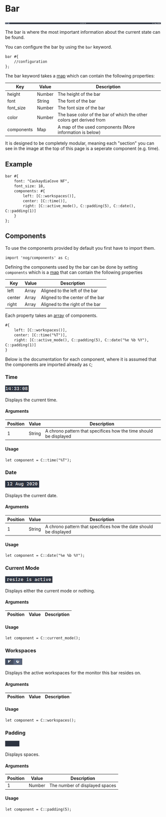 # Bar

![Bar](../_media/bar.png)

The bar is where the most important information about the current state can be found.

You can configure the bar by using the `bar` keyword.

```nog
bar #{
    //configuration
};
```

The bar keyword takes a [map]() which can contain the following properties:

| Key        | Value  | Description                                                          |
|------------|--------|----------------------------------------------------------------------|
| height     | Number | The height of the bar                                                |
| font       | String | The font of the bar                                                  |
| font_size  | Number | The font size of the bar                                             |
| color      | Number | The base color of the bar of which the other colors get derived from |
| components | Map    | A map of the used components (More information is below)             |

It is designed to be completely modular, meaning each "section" you can see in the image at the top of this page is a seperate component (e.g. time).

## Example

```nog
bar #{
    font: "CaskaydiaCove NF",
    font_size: 18,
    components: #{
        left: [C::workspaces()],
        center: [C::time()],
        right: [C::active_mode(), C::padding(5), C::date(), C::padding(1)]
    }
};
```

## Components

To use the components provided by default you first have to import them.

```nog
import 'nog/components' as C;
```

Defining the components used by the bar can be done by setting `components` which is a [map]() that can contain the following properties

| Key    | Value | Description                      |
|--------|-------|----------------------------------|
| left   | Array | Aligned to the left of the bar   |
| center | Array | Aligned to the center of the bar |
| right  | Array | Aligned to the right of the bar  |

Each property takes an [array]() of components.

```nog
#{
    left: [C::workspaces()],
    center: [C::time("%T")],
    right: [C::active_mode(), C::padding(5), C::date("%e %b %Y"), C::padding(1)]
}
```

Below is the documentation for each component, where it is assumed that the components are imported already as `C`;

### Time

![TimeComponent](../_media/components/time.png)

Displays the current time.

#### Arguments

| Position | Value  | Description                                                       |
|----------|--------|-------------------------------------------------------------------|
| 1        | String | A chrono pattern that specifices how the time should be displayed |

#### Usage

```nog
let component = C::time("%T");
```

### Date

![DateComponent](../_media/components/date.png)

Displays the current date.

#### Arguments

| Position | Value  | Description                                                       |
|----------|--------|-------------------------------------------------------------------|
| 1        | String | A chrono pattern that specifices how the date should be displayed |

#### Usage

```nog
let component = C::date("%e %b %Y");
```

### Current Mode

![CurrentModeComponent](../_media/components/current_mode.png)

Displays either the current mode or nothing.

#### Arguments

| Position | Value  | Description                                                       |
|----------|--------|-------------------------------------------------------------------|

#### Usage

```nog
let component = C::current_mode();
```

### Workspaces

![WorkspacesComponent](../_media/components/workspaces.png)

Displays the active workspaces for the monitor this bar resides on.

#### Arguments

| Position | Value  | Description                                                       |
|----------|--------|-------------------------------------------------------------------|

#### Usage

```nog
let component = C::workspaces();
```

### Padding

![PaddingComponent](../_media/components/padding.png)

Displays spaces.

#### Arguments

| Position | Value  | Description                    |
|----------|--------|--------------------------------|
| 1        | Number | The number of displayed spaces |

#### Usage

```nog
let component = C::padding(5);
```